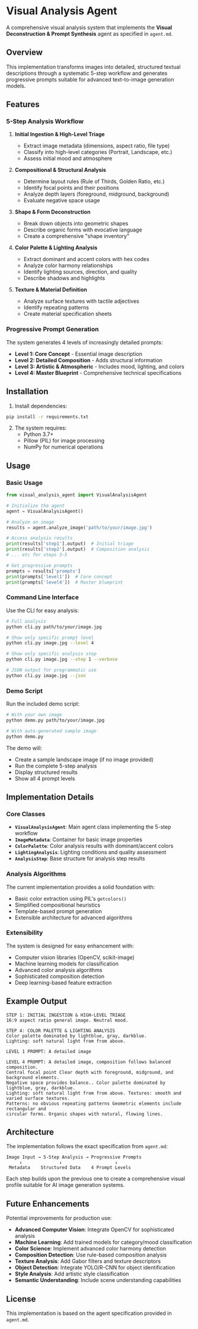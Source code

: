 # Visual Analysis Agent

A comprehensive visual analysis system that implements the **Visual Deconstruction & Prompt Synthesis** agent as specified in `agent.md`.

## Overview

This implementation transforms images into detailed, structured textual descriptions through a systematic 5-step workflow and generates progressive prompts suitable for advanced text-to-image generation models.

## Features

### 5-Step Analysis Workflow

1. **Initial Ingestion & High-Level Triage**
   - Extract image metadata (dimensions, aspect ratio, file type)
   - Classify into high-level categories (Portrait, Landscape, etc.)
   - Assess initial mood and atmosphere

2. **Compositional & Structural Analysis**
   - Determine layout rules (Rule of Thirds, Golden Ratio, etc.)
   - Identify focal points and their positions
   - Analyze depth layers (foreground, midground, background)
   - Evaluate negative space usage

3. **Shape & Form Deconstruction**
   - Break down objects into geometric shapes
   - Describe organic forms with evocative language
   - Create a comprehensive "shape inventory"

4. **Color Palette & Lighting Analysis**
   - Extract dominant and accent colors with hex codes
   - Analyze color harmony relationships
   - Identify lighting sources, direction, and quality
   - Describe shadows and highlights

5. **Texture & Material Definition**
   - Analyze surface textures with tactile adjectives
   - Identify repeating patterns
   - Create material specification sheets

### Progressive Prompt Generation

The system generates 4 levels of increasingly detailed prompts:

- **Level 1: Core Concept** - Essential image description
- **Level 2: Detailed Composition** - Adds structural information
- **Level 3: Artistic & Atmospheric** - Includes mood, lighting, and colors  
- **Level 4: Master Blueprint** - Comprehensive technical specifications

## Installation

1. Install dependencies:
```bash
pip install -r requirements.txt
```

2. The system requires:
   - Python 3.7+
   - Pillow (PIL) for image processing
   - NumPy for numerical operations

## Usage

### Basic Usage

```python
from visual_analysis_agent import VisualAnalysisAgent

# Initialize the agent
agent = VisualAnalysisAgent()

# Analyze an image
results = agent.analyze_image('path/to/your/image.jpg')

# Access analysis results
print(results['step1'].output)  # Initial triage
print(results['step2'].output)  # Composition analysis
# ... etc for steps 3-5

# Get progressive prompts
prompts = results['prompts']
print(prompts['level1'])  # Core concept
print(prompts['level4'])  # Master blueprint
```

### Command Line Interface

Use the CLI for easy analysis:

```bash
# Full analysis
python cli.py path/to/your/image.jpg

# Show only specific prompt level
python cli.py image.jpg --level 4

# Show only specific analysis step
python cli.py image.jpg --step 1 --verbose

# JSON output for programmatic use
python cli.py image.jpg --json
```

### Demo Script

Run the included demo script:

```bash
# With your own image
python demo.py path/to/your/image.jpg

# With auto-generated sample image
python demo.py
```

The demo will:
- Create a sample landscape image (if no image provided)
- Run the complete 5-step analysis
- Display structured results
- Show all 4 prompt levels

## Implementation Details

### Core Classes

- **`VisualAnalysisAgent`**: Main agent class implementing the 5-step workflow
- **`ImageMetadata`**: Container for basic image properties
- **`ColorPalette`**: Color analysis results with dominant/accent colors
- **`LightingAnalysis`**: Lighting conditions and quality assessment
- **`AnalysisStep`**: Base structure for analysis step results

### Analysis Algorithms

The current implementation provides a solid foundation with:
- Basic color extraction using PIL's `getcolors()`
- Simplified compositional heuristics
- Template-based prompt generation
- Extensible architecture for advanced algorithms

### Extensibility

The system is designed for easy enhancement with:
- Computer vision libraries (OpenCV, scikit-image)
- Machine learning models for classification
- Advanced color analysis algorithms
- Sophisticated composition detection
- Deep learning-based feature extraction

## Example Output

```
STEP 1: INITIAL INGESTION & HIGH-LEVEL TRIAGE
16:9 aspect ratio general image. Neutral mood.

STEP 4: COLOR PALETTE & LIGHTING ANALYSIS  
Color palette dominated by lightblue, gray, darkblue. 
Lighting: soft natural light from from above.

LEVEL 1 PROMPT: A detailed image

LEVEL 4 PROMPT: A detailed image, composition follows balanced composition. 
Central focal point Clear depth with foreground, midground, and background elements. 
Negative space provides balance.. Color palette dominated by lightblue, gray, darkblue. 
Lighting: soft natural light from from above. Textures: smooth and varied surface textures. 
Patterns: no obvious repeating patterns Geometric elements include rectangular and 
circular forms. Organic shapes with natural, flowing lines.
```

## Architecture

The implementation follows the exact specification from `agent.md`:

```
Image Input → 5-Step Analysis → Progressive Prompts
     ↓              ↓                    ↓
 Metadata    Structured Data    4 Prompt Levels
```

Each step builds upon the previous one to create a comprehensive visual profile suitable for AI image generation systems.

## Future Enhancements

Potential improvements for production use:

- **Advanced Computer Vision**: Integrate OpenCV for sophisticated analysis
- **Machine Learning**: Add trained models for category/mood classification  
- **Color Science**: Implement advanced color harmony detection
- **Composition Detection**: Use rule-based composition analysis
- **Texture Analysis**: Add Gabor filters and texture descriptors
- **Object Detection**: Integrate YOLO/R-CNN for object identification
- **Style Analysis**: Add artistic style classification
- **Semantic Understanding**: Include scene understanding capabilities

## License

This implementation is based on the agent specification provided in `agent.md`.